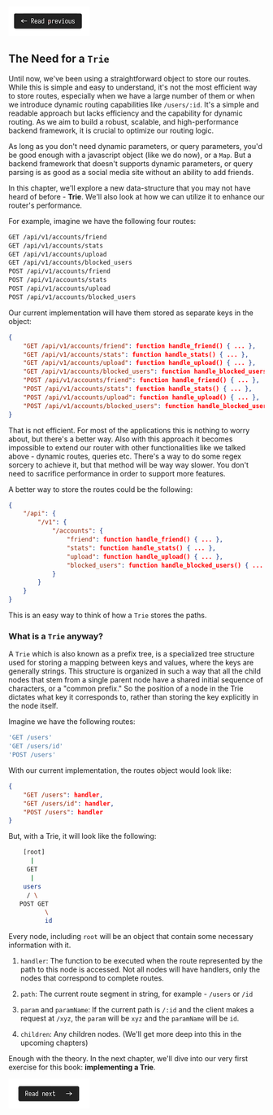 [![Read Prev](/assets/imgs/prev.png)](/chapters/ch06.3-improving-the-router-api.md)

## The Need for a `Trie`

Until now, we've been using a straightforward object to store our routes. While this is simple and easy to understand, it's not the most efficient way to store routes, especially when we have a large number of them or when we introduce dynamic routing capabilities like `/users/:id`. It's a simple and readable approach but lacks efficiency and the capability for dynamic routing. As we aim to build a robust, scalable, and high-performance backend framework, it is crucial to optimize our routing logic.

As long as you don't need dynamic parameters, or query parameters, you'd be good enough with a javascript object (like we do now), or a `Map`. But a backend framework that doesn't supports dynamic parameters, or query parsing is as good as a social media site without an ability to add friends.

In this chapter, we'll explore a new data-structure that you may not have heard of before - **Trie**. We'll also look at how we can utilize it to enhance our router's performance.

For example, imagine we have the following four routes:

```bash
GET /api/v1/accounts/friend
GET /api/v1/accounts/stats
GET /api/v1/accounts/upload
GET /api/v1/accounts/blocked_users
POST /api/v1/accounts/friend
POST /api/v1/accounts/stats
POST /api/v1/accounts/upload
POST /api/v1/accounts/blocked_users
```

Our current implementation will have them stored as separate keys in the object:

```json
{
    "GET /api/v1/accounts/friend": function handle_friend() { ... },
    "GET /api/v1/accounts/stats": function handle_stats() { ... },
    "GET /api/v1/accounts/upload": function handle_upload() { ... },
    "GET /api/v1/accounts/blocked_users": function handle_blocked_users() { ... },
    "POST /api/v1/accounts/friend": function handle_friend() { ... },
    "POST /api/v1/accounts/stats": function handle_stats() { ... },
    "POST /api/v1/accounts/upload": function handle_upload() { ... },
    "POST /api/v1/accounts/blocked_users": function handle_blocked_users() { ... }
}
```

That is not efficient. For most of the applications this is nothing to worry about, but there's a better way. Also with this approach it becomes impossible to extend our router with other functionalities like we talked above - dynamic routes, queries etc. There's a way to do some regex sorcery to achieve it, but that method will be way way slower. You don't need to sacrifice performance in order to support more features.

A better way to store the routes could be the following:

```json
{
    "/api": {
        "/v1": {
            "/accounts": {
                "friend": function handle_friend() { ... },
                "stats": function handle_stats() { ... },
                "upload": function handle_upload() { ... },
                "blocked_users": function handle_blocked_users() { ... }
            }
        }
    }
}
```

This is an easy way to think of how a `Trie` stores the paths.

### What is a `Trie` anyway?

A `Trie` which is also known as a prefix tree, is a specialized tree structure used for storing a mapping between keys and values, where the keys are generally strings. This structure is organized in such a way that all the child nodes that stem from a single parent node have a shared initial sequence of characters, or a "common prefix." So the position of a node in the Trie dictates what key it corresponds to, rather than storing the key explicitly in the node itself.

Imagine we have the following routes:

```bash
'GET /users'
'GET /users/id'
'POST /users'
```

With our current implementation, the routes object would look like:

```json
{
    "GET /users": handler,
    "GET /users/id": handler,
    "POST /users": handler
}
```

But, with a Trie, it will look like the following:

```bash
    [root]
      |
     GET
      |
    users
     / \
   POST GET
          \
          id
```

Every node, including `root` will be an object that contain some necessary information with it.

1. `handler`: The function to be executed when the route represented by the path to this node is accessed. Not all nodes will have handlers, only the nodes that correspond to complete routes.

2. `path`: The current route segment in string, for example - `/users` or `/id`

3. `param` and `paramName`: If the current path is `/:id` and the client makes a request at `/xyz`, the `param` will be `xyz` and the `paramName` will be `id`.

4. `children`: Any children nodes. (We'll get more deep into this in the upcoming chapters)

Enough with the theory. In the next chapter, we'll dive into our very first exercise for this book: **implementing a Trie**.

[![Read Next](/assets/imgs/next.png)](/chapters/ch07.0-ex-implementing-a-trie.md)
